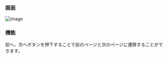 ### 画面
![image](https://github.com/user-attachments/assets/ee4aa146-f596-4cda-b5f1-6affabab331c)

### 機能
前へ、次へボタンを押下することで前のページと次のページに遷移することができます。
